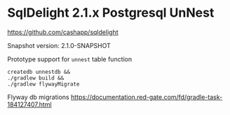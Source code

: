 # SqlDelight 2.1.x Postgresql UnNest 

https://github.com/cashapp/sqldelight

Snapshot version: 2.1.0-SNAPSHOT

Prototype support for `unnest` table function 

```shell
createdb unnestdb &&
./gradlew build &&
./gradlew flywayMigrate
```

Flyway db migrations
https://documentation.red-gate.com/fd/gradle-task-184127407.html
